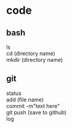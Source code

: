 # code
## bash
ls<br>
cd (directory name)<br>
mkdir (directory name)<br>

## git
status<br>
add (file name)<br>
commit -m"text here"<br>
git push (save to github)<br>
log<br>